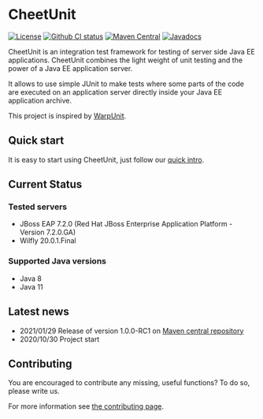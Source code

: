 # CheetUnit

[![License](https://img.shields.io/github/license/CheetUnit/CheetUnit)](https://www.apache.org/licenses/LICENSE-2.0.txt)
[![Github CI status](https://github.com/CheetUnit/CheetUnit/workflows/CI/badge.svg)](https://github.com/CheetUnit/CheetUnit/actions?query=workflow%3ACI)
[![Maven Central](https://maven-badges.herokuapp.com/maven-central/io.github.cheetunit/cheetunit-test/badge.svg)](https://search.maven.org/search?q=g:io.github.cheetunit)
[![Javadocs](http://www.javadoc.io/badge/io.github.cheetunit/cheetunit-test.svg)](https://www.javadoc.io/doc/io.github.cheetunit/cheetunit-test/latest/index.html)

CheetUnit is an integration test framework for testing of server side Java EE applications. CheetUnit combines the light
weight of unit testing and the power of a Java EE application server.

It allows to use simple JUnit to make tests where some parts of the code are executed on an application server directly
inside your Java EE application archive.

This project is inspired by [WarpUnit](https://github.com/dcm4che/WarpUnit).

## Quick start

It is easy to start using CheetUnit, just follow our [quick intro](https://cheetunit.github.io/CheetUnit/getting_started.html#quick-intro).

## Current Status

### Tested servers

* JBoss EAP 7.2.0 (Red Hat JBoss Enterprise Application Platform - Version 7.2.0.GA)
* Wilfly 20.0.1.Final

### Supported Java versions

* Java 8
* Java 11

## Latest news

* 2021/01/29 Release of version 1.0.0-RC1
  on [Maven central repository](https://search.maven.org/artifact/io.github.cheetunit/cheetunit-parent/1.0.0-RC1/pom)
* 2020/10/30 Project start

## <a name="contributing" />Contributing

You are encouraged to contribute any missing, useful functions? To do so, please write us.

For more information see [the contributing page](https://cheetunit.github.io/CheetUnit/contributing.html).
